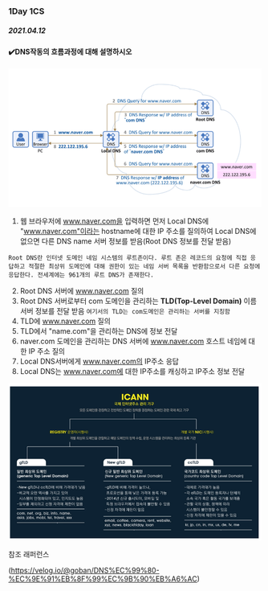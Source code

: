 ### 1Day 1CS



##### 2021.04.12

#### :heavy_check_mark:DNS작동의 흐름과정에 대해 설명하시오





![20210412_093111](20210412_093111.png)



1. 웹 브라우저에 www.naver.com을 입력하면 먼저 Local DNS에 "www.naver.com"이라는 hostname에 대한 IP 주소를 질의하여 Local DNS에 없으면 다른 DNS name 서버 정보를 받음(Root DNS 정보를 전달 받음)

`Root DNS란 인터넷 도메인 네임 시스템의 루트존이다. 루트 존은 레코드의 요청에 직접 응답하고 적절한 최상위 도메인에 대해 권한이 있는 네임 서버 목록을 반환함으로서 다른 요청에 응답한다. 전세계에는 961개의 루트 DNS가 존재한다.`

2. Root DNS 서버에 www.naver.com 질의
3. Root DNS 서버로부터 com 도메인을 관리하는 <b>TLD(Top-Level Domain)</b> 이름 서버 정보를 전달 받음 `여기서의 TLD는 com도메인은 관리하는 서버를 지칭함`
4. TLD에 www.naver.com 질의
5. TLD에서 "name.com"을 관리하는 DNS에 정보 전달
6. naver.com 도메인을 관리하는 DNS 서버에 www.naver.com 호스트 네임에 대한 IP 주소 질의
7. Local DNS서버에게 www.naver.com의 IP주소 응답
8. Local DNS는 www.naver.com에 대한 IP주소를 캐싱하고 IP주소 정보 전달



![20210412_094123](20210412_094123.png)



참조 래퍼런스

(https://velog.io/@goban/DNS%EC%99%80-%EC%9E%91%EB%8F%99%EC%9B%90%EB%A6%AC)